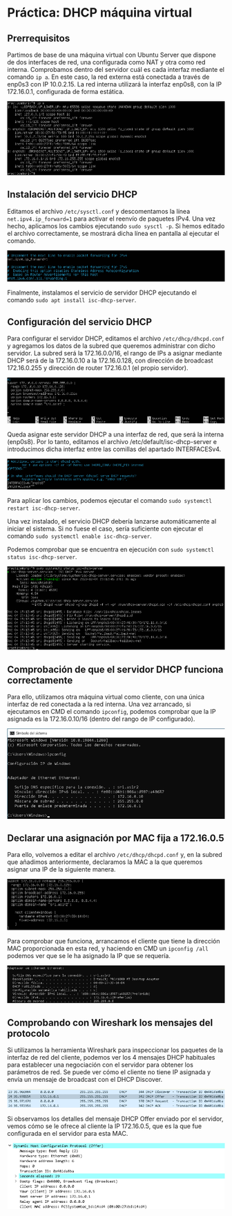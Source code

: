 # Práctica: DHCP máquina virtual
## Prerrequisitos
Partimos de base de una máquina virtual con Ubuntu Server que dispone de dos interfaces de red, una configurada como NAT y otra como red interna.
Comprobamos dentro del servidor cuál es cada interfaz mediante el comando `ip a`. En este caso, la red externa está conectada a través de enp0s3 con IP 10.0.2.15. La red interna utilizará la interfaz enp0s8, con la IP 172.16.0.1, configurada de forma estática.

![ip a](./img/1.png)

## Instalación del servicio DHCP
Editamos el archivo `/etc/sysctl.conf` y descomentamos la línea `net.ipv4.ip_forward=1` para activar el reenvío de paquetes IPv4. Una vez hecho, aplicamos los cambios ejecutando `sudo sysctl -p`. Si hemos editado el archivo correctamente, se mostrará dicha línea en pantalla al ejecutar el comando.

![Editando sysctl.conf](./img/2.png)

Finalmente, instalamos el servicio de servidor DHCP ejecutando el comando `sudo apt install isc-dhcp-server`.

## Configuración del servicio DHCP
Para configurar el servidor DHCP, editamos el archivo `/etc/dhcp/dhcpd.conf` y agregamos los datos de la subred que queremos administrar con dicho servidor. La subred será la 172.16.0.0/16, el rango de IPs a asignar mediante DHCP será de la 172.16.0.10 a la 172.16.0.128, con dirección de broadcast 172.16.0.255 y dirección de router 172.16.0.1 (el propio servidor).

![Editando dhcpd.conf](./img/3.png)

Queda asignar este servidor DHCP a una interfaz de red, que será la interna
(enp0s8). Por lo tanto, editamos el archivo /etc/default/isc-dhcp-server e
introducimos dicha interfaz entre las comillas del apartado INTERFACESv4.

![Editando isc-dhcp-server](./img/4.png)

Para aplicar los cambios, podemos ejecutar el comando `sudo systemctl restart isc-dhcp-server`.

Una vez instalado, el servicio DHCP debería lanzarse automáticamente al iniciar el sistema. Si no fuese el caso, sería suficiente con ejecutar el comando `sudo systemctl enable isc-dhcp-server`.

Podemos comprobar que se encuentra en ejecución con `sudo systemctl status isc-dhcp-server`.

![Comprobando el servicio DHCP](./img/5.png)

## Comprobación de que el servidor DHCP funciona correctamente
Para ello, utilizamos otra máquina virtual como cliente, con una única interfaz de red conectada a la red interna. Una vez arrancado, si ejecutamos en CMD el comando `ipconfig`, podemos comprobar que la IP asignada es la 172.16.0.10/16 (dentro del rango de IP configurado).

![Comprobando el servicio DHCP desde un cliente Windows](./img/6.png)

## Declarar una asignación por MAC fija a 172.16.0.5

Para ello, volvemos a editar el archivo `/etc/dhcp/dhcpd.conf` y, en la subred que añadimos anteriormente, declaramos la MAC a la que queremos asignar una IP de la siguiente manera.

![Añadiendo un cliente con MAC fija](./img/7.png)

Para comprobar que funciona, arrancamos el cliente que tiene la dirección MAC proporcionada en esta red, y haciendo en CMD un `ipconfig /all` podemos ver que se le ha asignado la IP que se requería.

![Comprobando que el servicio DHCP proporciona la IP correcta](./img/8.png)

## Comprobando con Wireshark los mensajes del protocolo

Si utilizamos la herramienta Wireshark para inspeccionar los paquetes de la interfaz de red del cliente, podemos ver los 4 mensajes DHCP habituales para establecer una negociación con el servidor para obtener los parámetros de red. Se puede ver cómo el cliente no tiene IP asignada y envía un mensaje de broadcast con el DHCP Discover.

![Negociación DHCP en Wireshark](./img/9.png)

Si observamos los detalles del mensaje DHCP Offer enviado por el servidor, vemos cómo se le ofrece al cliente la IP 172.16.0.5, que es la que fue configurada en el servidor para esta MAC.

![Detalles DHCP Offer](./img/10.png)